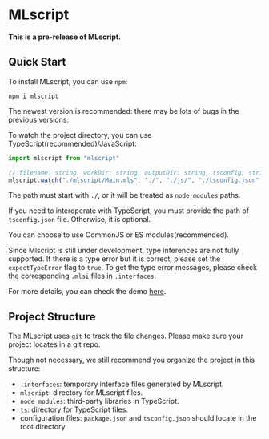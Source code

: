 # MLscript

**This is a pre-release of MLscript.**

## Quick Start
To install MLscript, you can use `npm`:
```shell
npm i mlscript
```

The newest version is recommended: there may be lots of bugs in the previous versions.

To watch the project directory, you can use TypeScript(recommended)/JavaScript:
```ts
import mlscript from "mlscript"

// filename: string, workDir: string, outputDir: string, tsconfig: string, commonJS: boolean, expectTypeError: boolean
mlscript.watch("./mlscript/Main.mls", "./", "./js/", "./tsconfig.json", false, true)
```

The path must start with `./`, or it will be treated as `node_modules` paths.

If you need to interoperate with TypeScript, you must provide the path of `tsconfig.json` file.
Otherwise, it is optional.

You can choose to use CommonJS or ES modules(recommended).

Since Mlscript is still under development, type inferences are not fully supported.
If there is a type error but it is correct, please set the `expectTypeError` flag to `true`.
To get the type error messages, please check the corresponding `.mlsi` files in `.interfaces`.

For more details, you can check the demo [here](https://github.com/NeilKleistGao/mlscript-driver-demo).

## Project Structure
The MLscript uses `git` to track the file changes.
Please make sure your project locates in a git repo.

Though not necessary, we still recommend you organize the project in this structure:
- `.interfaces`: temporary interface files generated by MLscript.
- `mlscript`: directory for MLscript files.
- `node_modules`: third-party libraries in TypeScript.
- `ts`: directory for TypeScript files.
- configuration files: `package.json` and `tsconfig.json` should locate in the root directory.
